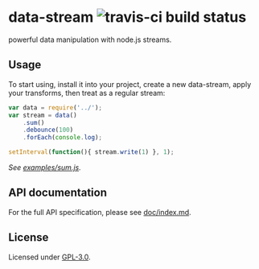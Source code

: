 # data-stream ![travis-ci build status](https://magnum.travis-ci.com/karimsa/pennyworth.svg?token=bynzkcTP4XciV8soPs5e&branch=master)

powerful data manipulation with node.js streams.

## Usage

To start using, install it into your project, create a new data-stream, apply your transforms, then treat as a regular stream:

```javascript
var data = require('../');
var stream = data()
	.sum()
	.debounce(100)
	.forEach(console.log);

setInterval(function(){ stream.write(1) }, 1);
```

*See [examples/sum.js](examples/sum.js).*

## API documentation

For the full API specification, please see [doc/index.md](doc/index.md).

## License

Licensed under [GPL-3.0]().